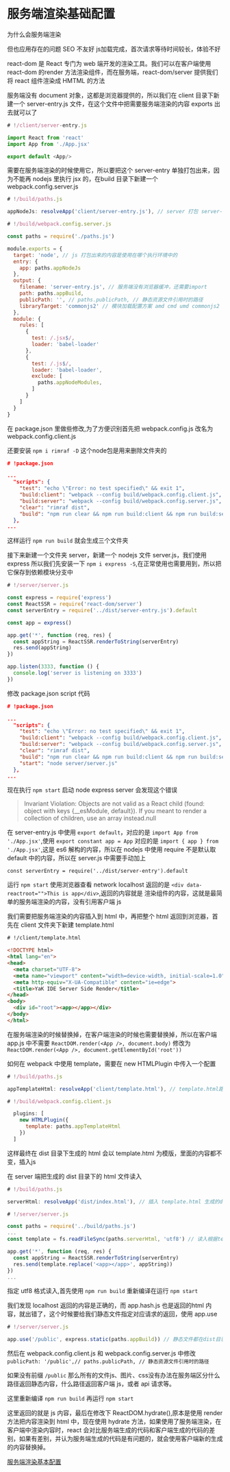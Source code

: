 # 服务端渲染基础配置

为什么会服务端渲染

但也应用存在的问题  SEO 不友好 js加载完成，首次请求等待时间较长，体验不好

react-dom 是 React 专门为 web 端开发的渲染工具。我们可以在客户端使用 react-dom 的render 方法渲染组件，而在服务端，react-dom/server 提供我们将 react 组件渲染成 HMTML 的方法

服务端没有 document 对象，这都是浏览器提供的，所以我们在 client 目录下新建一个 server-entry.js 文件，在这个文件中把需要服务端渲染的内容 exports 出去就可以了

```js
# !/client/server-entry.js

import React from 'react'
import App from './App.jsx'

export default <App/>
```

需要在服务端渲染的时候使用它，所以要把这个 server-entry 单独打包出来，因为不能再 nodejs 里执行 jsx 的，在build 目录下新建一个 webpack.config.server.js

```js
# !/build/paths.js

appNodeJs: resolveApp('client/server-entry.js'), // server 打包 server-entry 文件的路径
```

```js
# !/build/webpack.config.server.js

const paths = require('./paths.js')

module.exports = {
  target: 'node', // js 打包出来的内容是使用在哪个执行环境中的
  entry: {
    app: paths.appNodeJs
  },
  output: {
    filename: 'server-entry.js', // 服务端没有浏览器缓冲，还需要import
    path: paths.appBuild,
    publicPath: '', // paths.publicPath, // 静态资源文件引用时的路径
    libraryTarget: 'commonjs2' // 模块加载配置方案 amd cmd umd commonjs2
  },
  module: {
    rules: [
      {
        test: /.jsx$/,
        loader: 'babel-loader'
      },
      {
        test: /.js$/,
        loader: 'babel-loader',
        exclude: [
          paths.appNodeModules,
        ]
      }
    ]
  }
}
```

在 package.json 里做些修改,为了方便识别首先把 webpack.config.js 改名为 webpack.config.client.js

还要安装 `npm i rimraf -D` 这个node包是用来删除文件夹的

```json
# !package.json

...
  "scripts": {
    "test": "echo \"Error: no test specified\" && exit 1",
    "build:client": "webpack --config build/webpack.config.client.js",
    "build:server": "webpack --config build/webpack.config.server.js",
    "clear": "rimraf dist",
    "build": "npm run clear && npm run build:client && npm run build:server"
  },
...
```

这样运行 `npm run build` 就会生成三个文件夹

接下来新建一个文件夹 server，新建一个 nodejs 文件 server.js，我们使用 express 所以我们先安装一下 `npm i express -S`,在正常使用也需要用到，所以把它保存到依赖模块分支中

```js
# !/server/server.js

const express = require('express')
const ReactSSR = require('react-dom/server')
const serverEntry = require('../dist/server-entry.js').default

const app = express()

app.get('*', function (req, res) {
  const appString = ReactSSR.renderToString(serverEntry)
  res.send(appString)
})

app.listen(3333, function () {
  console.log('server is listening on 3333')
})
```

修改 package.json script 代码

```json
# !package.json

...
  "scripts": {
    "test": "echo \"Error: no test specified\" && exit 1",
    "build:client": "webpack --config build/webpack.config.client.js",
    "build:server": "webpack --config build/webpack.config.server.js",
    "clear": "rimraf dist",
    "build": "npm run clear && npm run build:client && npm run build:server",
    "start": "node server/server.js"
  },
...
```

现在执行 `npm start` 启动 node express server 会发现这个错误

> Invariant Violation: Objects are not valid as a React child (found: object with keys {__esModule, default}). If you meant to render a collection of children, use an array instead.null

在 server-entry.js 中使用 `export default`，对应的是 `import App from './App.jsx'`,使用 `export constant app = App` 对应的是 `import { app } from './App.jsx'`,这是 es6 解构的内容，所以在 nodejs 中使用 require 不是默认取 default 中的内容，所以在 server.js 中需要手动加上

`const serverEntry = require('../dist/server-entry').default`

运行 `npm start` 使用浏览器查看 network localhost 返回的是 `<div data-reactroot="">This is app</div>`,返回的内容就是 渲染组件的内容，这就是最简单的服务端渲染的内容，没有引用客户端 js

我们需要把服务端渲染的内容插入到 html 中，再把整个 html 返回到浏览器，首先在 client 文件夹下新建 template.html

```html
# !/client/template.html

<!DOCTYPE html>
<html lang="en">
<head>
  <meta charset="UTF-8">
  <meta name="viewport" content="width=device-width, initial-scale=1.0">
  <meta http-equiv="X-UA-Compatible" content="ie=edge">
  <title>YaK IDE Server Side Render</title>
</head>
<body>
  <div id="root"><app></app></div>
</body>
</html>
```

在服务端渲染的时候替换掉，在客户端渲染的时候也需要替换掉，所以在客户端 app.js 中不需要 `ReactDOM.render(<App />, document.body)` 修改为 `ReactDOM.render(<App />, document.getElementById('root'))`

如何在 webpack 中使用 template，需要在 new HTMLPlugin 中传入一个配置

```js
# !/build/paths.js

appTemplateHtml: resolveApp('client/template.html'), // template.html路径
```

```js
# !/build/webpack.config.client.js

  plugins: [
    new HTMLPlugin({
      template: paths.appTemplateHtml
    })
  ]
```

这样最终在 dist 目录下生成的 html 会以 template.html 为模版，里面的内容都不变，插入js

在 server 端把生成的 dist 目录下的 html 文件读入

```js
# !/build/paths.js

serverHtml: resolveApp('dist/index.html'), // 插入 template.html 生成的dist目录下的index.html路径
```

```js
# !/server/server.js

const paths = require('../build/paths.js')
...
const template = fs.readFileSync(paths.serverHtml, 'utf8') // 读入根据template.html模版生成在dist目录下的index.html

app.get('*', function (req, res) {
  const appString = ReactSSR.renderToString(serverEntry)
  res.send(template.replace('<app></app>', appString))
})
...
```

指定 utf8 格式读入,首先使用 `npm run build` 重新编译在运行 `npm start`

我们发现 localhost 返回的内容是正确的，而 app.hash.js 也是返回的html 内容，就出错了，这个时候要给我们静态文件指定对应请求的返回，使用 app.use

```js
# !/server/server.js

app.use('/public', express.static(paths.appBuild)) // 静态文件都在dist目录下
```

然后在 webpack.config.client.js 和 webpack.config.server.js 中修改 `publicPath: '/public',// paths.publicPath, // 静态资源文件引用时的路径`

如果没有前缀 `/public` 那么所有的文件js、图片、css没有办法在服务端区分什么路径返回静态内容，什么路径返回客户端 js，或者 api 请求等。

这里重新编译 `npm run build` 再运行 `npm start`

这里返回的就是 js 内容，最后在修改下 ReactDOM.hydrate(),原本是使用 render 方法把内容渲染到 html 中，现在使用 hydrate 方法，如果使用了服务端渲染，在客户端中渲染内容时，react 会对比服务端生成的代码和客户端生成的代码的差别，如果有差别，并认为服务端生成的代码是有问题的，就会使用客户端新的生成的内容替换掉。

[服务端渲染基本配置](https://gitee.com/custer_git/0702-yak-python-ide/commit/145e21e46ec4c7f75ab47fcc75a26d4cc3282191)